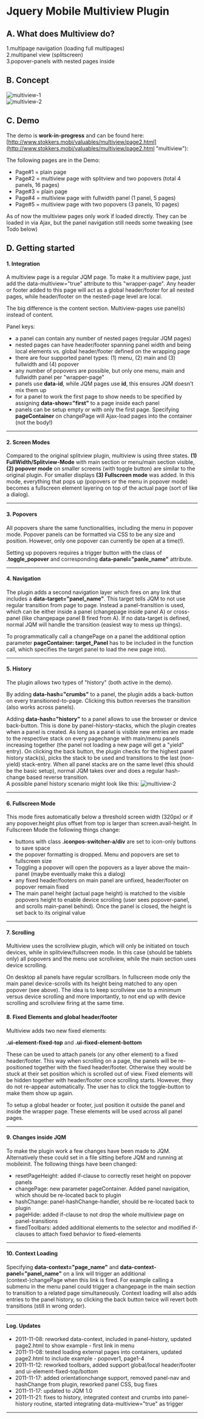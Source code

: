 Jquery Mobile Multiview Plugin
==============================

A. What does Multiview do?
--------------------------
1.multipage navigation (loading full multipages)  
2.multipanel view (splitscreen)  
3.popover-panels with nested pages inside  


B. Concept
----------
![multiview-1](http://www.stokkers.mobi/valuables/multiview/IMG/how1.png "multiview-concept1")  
![multiview-2](http://www.stokkers.mobi/valuables/multiview/IMG/how2.png "multiview-concept2")  


C. Demo
----
The demo is **work-in-progress** and can be found here: [http://www.stokkers.mobi/valuables/multiview/page2.html](http://www.stokkers.mobi/valuables/multiview/page2.html "multiview"):  

The following pages are in the Demo:  

* Page#1 = plain page
* Page#2 = multiview page with splitview and two popovers (total 4 panels, 16 pages)
* Page#3 = plain page
* Page#4 = multiview page with fullwidth panel (1 panel, 5 pages)
* Page#5 = multiview page with two popovers (3 panels, 10 pages)  

As of now the multiview pages only work if loaded directly. They can be loaded in via Ajax, but the panel navigation still needs some tweaking (see Todo below)


D. Getting started
----------------
#### 1. Integration
A multiview page is a regular JQM page. To make it a multiview page, just add the data-multiview="true" attribute to this "wrapper-page". Any header or footer added to this page will act as a global header/footer for all nested pages, while header/footer on the nested-page level are local.

The big difference is the content section. Multiview-pages use panel(s) instead of content. 

Panel keys:  
* a panel can contain any number of nested pages (regular JQM pages)  
* nested pages can have header/footer spanning panel width and being local elements vs. global header/footer defined on the wrapping page  
* there are four supported panel types: (1) menu, (2) main and (3) fullwidth and (4) popover  
* any number of popovers are possible, but only one menu, main and fullwidth panel per "wrapper-page"  
* panels use **data-id**, while JQM pages use **id**, this ensures JQM doesn't mix them up  
* for a panel to work the first page to show needs to be specified by assigning **data-show="first"** to a page inside each panel   
* panels can be setup empty or with only the first page. Specifying **pageContainer** on changePage will Ajax-load pages into the container (not the body!)  
*****

#### 2. Screen Modes
Compared to the original splitview plugin, multiview is using three states. **(1) FullWidth/Splitview-Mode** with main section or menu/main section visible, **(2) popover mode** on smaller screens (with toggle button) are similar to the original plugin. For smaller displays **(3) Fullscreen mode** was added. In this mode, everything that pops up (popovers or the menu in popover mode) becomes a fullscreen element layering on top of the actual page (sort of like a dialog).  
*****

#### 3. Popovers
All popovers share the same functionalities, including the menu in popover mode. Popover panels can be formatted via CSS to be any size and position. However, only one popover can currently be open at a time(!).  

Setting up popovers requires a trigger button with the class of **.toggle_popover** and corresponding **data-panel="panle_name"** attribute. 
*****

#### 4. Navigation
The plugin adds a second navigation layer which fires on any link that includes a **data-target="panel_name"**. This target tells JQM to not use regular transition from page to page. Instead a panel-transition is used, which can be either inside a panel (changepage inside panel A) or cross-panel (like changepage panel B fired from A). If no data-target is defined, normal JQM will handle the transition (easiest way to mess up things).  
  
To programmatically call a changePage on a panel the additional option parameter **pageContainer: target_Panel** has to be included in the function call, which specifies the target panel to load the new page into).
*****

#### 5. History
The plugin allows two types of "history" (both active in the demo).   

By adding **data-hash="crumbs"** to a panel, the plugin adds a back-button on every transitioned-to-page. Clicking this button reverses the transition (also works across panels).  

Adding **data-hash="history"** to a panel allows to use the browser or device back-button. This is done by panel-history-stacks, which the plugin creates when a panel is created. As long as a panel is visible new entries are made to the respective stack on every pagechange with main/menu panels increasing together (the panel not loading a new page will get a "yield" entry). On clicking the back button, the plugin checks for the highest panel history stack(s), picks the stack to be used and transitions to the last (non-yield) stack-entry. When all panel stacks are on the same level (this should be the basic setup), normal JQM takes over and does a regular hash-change based reverse transition.  
A possible panel history scenario might look like this:
![multiview-2](http://www.stokkers.mobi/valuables/multiview/IMG/how3.png "multiview-concept3") 
*****

#### 6. Fullscreen Mode
This mode fires automatically below a threshold screen width (320px) or if any popover.height plus offset from top is larger than screen.avail-height. In Fullscreen Mode the following things change:  
* buttons with class **.iconpos-switcher-a/div** are set to icon-only buttons to save space   
* the popover formatting is dropped. Menu and popovers are set to fullscreen size   
* Toggling a popover will open the popovers as a layer above the main-panel (maybe eventually make this a dialog)  
* any fixed header/footers on main panel are unfixed, header/footer on popover remain fixed  
* The main panel height (actual page height) is matched to the visible popovers height to enable device scrolling (user sees popover-panel, and scrolls main-panel behind). Once the panel is closed, the height is set back to its original value  
*****

#### 7. Scrolling
Multiview uses the scrollview plugin, which will only be initiated on touch devices, while in splitview/fullscreen mode. In this case (should be tablets only) all popovers and the menu use scrollview, while the main section uses device scrolling.     

On desktop all panels have regular scrollbars. In fullscreen mode only the main panel device-scrolls with its height being matched to any open popover (see above). The idea is to keep scrollview use to a minimum versus device scrolling and more importantly, to not end up with device scrolling and scrollview firing at the same time.  

#### 8. Fixed Elements and global header/footer
Multiview adds two new fixed elements:  

**.ui-element-fixed-top** and **.ui-fixed-element-bottom**   

These can be used to attach panels (or any other element) to a fixed header/footer. This way when scrolling on a page, the panels will be re-positioned together with the fixed header/footer. Otherwise they would be stuck at their set position which is scrolled out of view. 
Fixed elements will be hidden together with header/footer once scrolling starts. However, they do not re-appear automatically. The user has to click the toggle-button to make them show up again.  

To setup a global header or footer, just position it outside the panel and inside the wrapper page. These elements will be used across all panel pages.
*****

#### 9. Changes inside JQM
To make the plugin work a few changes have been made to JQM. Alternatively these could set in a file sitting before JQM and running at mobileinit. The following things have been changed:  
* resetPageHeight: added if-clause to correctly reset height on popover panels  
* changePage: new parameter pageContainer. Added panel navigation, which should be re-located back to plugin  
* hashChange: panel-hashChange-handler, should be re-located back to plugin  
* pageHide: added if-clause to not drop the whole multiview page on panel-transitions  
* fixedToolbars: added additional elements to the selector and modified if-clauses to attach fixed behavior to fixed-elements
*****

#### 10. Context Loading  
Specifying **data-context="page_name"** and **data-context-panel="panel_name"** on a link will trigger an additional (context-)changePage when this link is fired. For example calling a submenu in the menu panel could trigger a changepage in the main section to transition to a related page simultaneously. Context loading will also adds entries to the panel history, so clicking the back button twice will revert both transitions (still in wrong order).
*****

#### Log. Updates  
* 2011-11-08: reworked data-context, included in panel-history, updated page2.html to show example - first link in menu
* 2011-11-08: tested loading external pages into containers, updated page2.html to include example - popover1, page1-4 
* 2011-11-12: reworked toolbars, added support global/local header/footer and ui-element-fixed-top/bottom 
* 2011-11-17: added orientationchange support, removed panel-nav and hashChange from plugin, reworked panel CSS, bug fixes
* 2011-11-17: updated to JQM 1.0
* 2011-11-21: fixes to history, integrated context and crumbs into panel-history routine, started integrating data-multiview="true" as trigger
*****